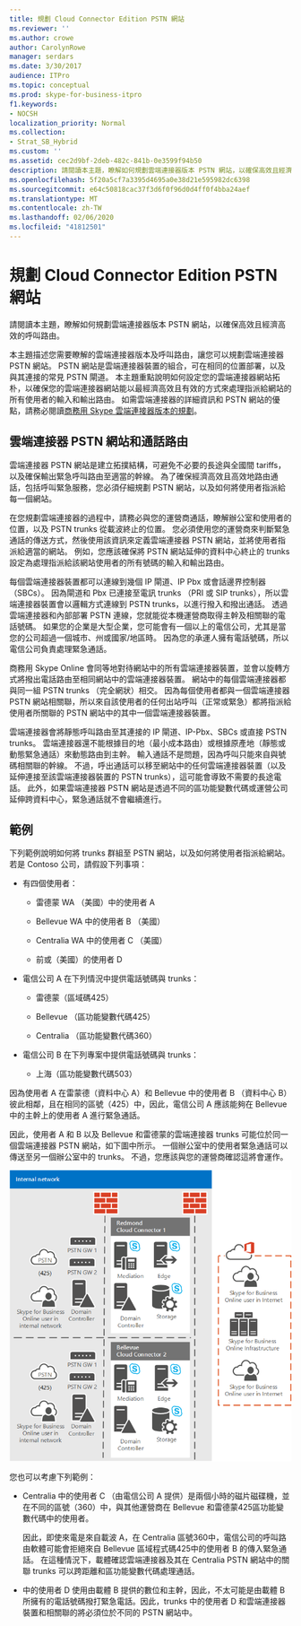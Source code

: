 ```yaml
---
title: 規劃 Cloud Connector Edition PSTN 網站
ms.reviewer: ''
ms.author: crowe
author: CarolynRowe
manager: serdars
ms.date: 3/30/2017
audience: ITPro
ms.topic: conceptual
ms.prod: skype-for-business-itpro
f1.keywords:
- NOCSH
localization_priority: Normal
ms.collection:
- Strat_SB_Hybrid
ms.custom: ''
ms.assetid: cec2d9bf-2deb-482c-841b-0e3599f94b50
description: 請閱讀本主題，瞭解如何規劃雲端連接器版本 PSTN 網站，以確保高效且經濟高效的呼叫路由。
ms.openlocfilehash: 5f20a5cf7a3395d4695a0e38d21e595982dc6398
ms.sourcegitcommit: e64c50818cac37f3d6f0f96d0d4ff0f4bba24aef
ms.translationtype: MT
ms.contentlocale: zh-TW
ms.lasthandoff: 02/06/2020
ms.locfileid: "41812501"
---
```

# <a name="plan-for-cloud-connector-edition-pstn-sites"></a>規劃 Cloud Connector Edition PSTN 網站
 
請閱讀本主題，瞭解如何規劃雲端連接器版本 PSTN 網站，以確保高效且經濟高效的呼叫路由。
  
本主題描述您需要瞭解的雲端連接器版本及呼叫路由，讓您可以規劃雲端連接器 PSTN 網站。 PSTN 網站是雲端連接器裝置的組合，可在相同的位置部署，以及與其連接的常見 PSTN 閘道。 本主題重點說明如何設定您的雲端連接器網站拓朴，以確保您的雲端連接器網站能以最經濟高效且有效的方式來處理指派給網站的所有使用者的輸入和輸出路由。 如需雲端連接器的詳細資訊和 PSTN 網站的優點，請務必閱讀[商務用 Skype 雲端連接器版本的規劃](plan-skype-for-business-cloud-connector-edition.md)。 
  
## <a name="cloud-connector-pstn-sites-and-call-routing"></a>雲端連接器 PSTN 網站和通話路由

雲端連接器 PSTN 網站是建立拓撲結構，可避免不必要的長途與全國間 tariffs，以及確保輸出緊急呼叫路由至適當的幹線。 為了確保經濟高效且高效地路由通話，包括呼叫緊急服務，您必須仔細規劃 PSTN 網站，以及如何將使用者指派給每一個網站。 
  
在您規劃雲端連接器的過程中，請務必與您的運營商通話，瞭解辦公室和使用者的位置，以及 PSTN trunks 從載波終止的位置。 您必須使用您的運營商來判斷緊急通話的傳送方式，然後使用該資訊來定義雲端連接器 PSTN 網站，並將使用者指派給適當的網站。 例如，您應該確保將 PSTN 網站延伸的資料中心終止的 trunks 設定為處理指派給該網站使用者的所有號碼的輸入和輸出路由。 
  
每個雲端連接器裝置都可以連線到幾個 IP 閘道、IP Pbx 或會話邊界控制器（SBCs）。 因為閘道和 Pbx 已連接至電訊 trunks （PRI 或 SIP trunks），所以雲端連接器裝置會以邏輯方式連線到 PSTN trunks，以進行撥入和撥出通話。 透過雲端連接器和內部部署 PSTN 連線，您就能從本機運營商取得主幹及相關聯的電話號碼。 如果您的企業是大型企業，您可能會有一個以上的電信公司，尤其是當您的公司超過一個城市、州或國家/地區時。 因為您的承運人擁有電話號碼，所以電信公司負責處理緊急通話。
  
商務用 Skype Online 會同等地對待網站中的所有雲端連接器裝置，並會以旋轉方式將撥出電話路由至相同網站中的雲端連接器裝置。 網站中的每個雲端連接器都與同一組 PSTN trunks （完全網狀）相交。 因為每個使用者都與一個雲端連接器 PSTN 網站相關聯，所以來自該使用者的任何出站呼叫（正常或緊急）都將指派給使用者所關聯的 PSTN 網站中的其中一個雲端連接器裝置。 
  
雲端連接器會將靜態呼叫路由至其連接的 IP 閘道、IP-Pbx、SBCs 或直接 PSTN trunks。 雲端連接器還不能根據目的地（最小成本路由）或根據原產地（靜態或動態緊急通話）來動態路由到主幹。 輸入通話不是問題，因為呼叫只能來自與號碼相關聯的幹線。 不過，呼出通話可以移至網站中的任何雲端連接器裝置（以及延伸連接至該雲端連接器裝置的 PSTN trunks），這可能會導致不需要的長途電話。 此外，如果雲端連接器 PSTN 網站是透過不同的區功能變數代碼或運營公司延伸跨資料中心，緊急通話就不會繼續進行。
  
## <a name="an-example"></a>範例

下列範例說明如何將 trunks 群組至 PSTN 網站，以及如何將使用者指派給網站。 若是 Contoso 公司，請假設下列事項：
  
- 有四個使用者： 
    
  - 雷德蒙 WA （美國）中的使用者 A
    
  - Bellevue WA 中的使用者 B （美國）
    
  - Centralia WA 中的使用者 C （美國）
    
  - 前或（美國）的使用者 D
    
- 電信公司 A 在下列情況中提供電話號碼與 trunks：
    
  - 雷德蒙（區域碼425）
    
  - Bellevue （區功能變數代碼425）
    
  - Centralia （區功能變數代碼360）
    
- 電信公司 B 在下列專案中提供電話號碼與 trunks：
    
  -  上海（區功能變數代碼503）
    
因為使用者 A 在雷蒙德（資料中心 A）和 Bellevue 中的使用者 B （資料中心 B）彼此相鄰，且在相同的區號（425）中，因此，電信公司 A 應該能夠在 Bellevue 中的主幹上的使用者 A 進行緊急通話。 
  
因此，使用者 A 和 B 以及 Bellevue 和雷德蒙的雲端連接器 trunks 可能位於同一個雲端連接器 PSTN 網站，如下圖中所示。 一個辦公室中的使用者緊急通話可以傳送至另一個辦公室中的 trunks。 不過，您應該與您的運營商確認這將會運作。
  
![如何設定 PSTN 網站](../../media/2659caa7-9c18-4d4f-9c7a-61d0e6a07dc3.png)
  
您也可以考慮下列範例：
  
- Centralia 中的使用者 C （由電信公司 A 提供）是兩個小時的磁片磁碟機，並在不同的區號（360）中，與其他運營商在 Bellevue 和雷德蒙425區功能變數代碼中的使用者。 
    
    因此，即使來電是來自載波 A，在 Centralia 區號360中，電信公司的呼叫路由軟體可能會拒絕來自 Bellevue 區域程式碼425中的使用者 B 的傳入緊急通話。 在這種情況下，載體確認雲端連接器及其在 Centralia PSTN 網站中的關聯 trunks 可以跨距離和區功能變數代碼處理通話。
    
- 中的使用者 D 使用由載體 B 提供的數位和主幹，因此，不太可能是由載體 B 所擁有的電話號碼撥打緊急電話。因此，trunks 中的使用者 D 和雲端連接器裝置和相關聯的將必須位於不同的 PSTN 網站中。
    

